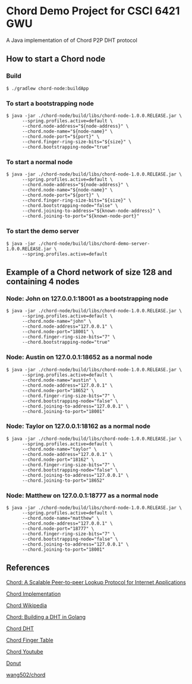 # Chord Demo Project for CSCI 6421 GWU

A Java implementation of of Chord P2P DHT protocol

## How to start a Chord node

### Build
```
$ ./gradlew chord-node:buildApp
```

### To start a bootstrapping node
```
$ java -jar ./chord-node/build/libs/chord-node-1.0.0.RELEASE.jar \
      --spring.profiles.active=default \ 
      --chord.node-address="${node-address}" \
      --chord.node-name="${node-name}" \
      --chord.node-port="${port}" \
      --chord.finger-ring-size-bits="${size}" \
      --chord.bootstrapping-node="true"
```

### To start a normal node
```
$ java -jar ./chord-node/build/libs/chord-node-1.0.0.RELEASE.jar \
      --spring.profiles.active=default \
      --chord.node-address="${node-address}" \
      --chord.node-name="${node-name}" \
      --chord.node-port="${port}" \
      --chord.finger-ring-size-bits="${size}" \
      --chord.bootstrapping-node="false" \
      --chord.joining-to-address="${known-node-address}" \
      --chord.joining-to-port="${known-node-port}"
```

### To start the demo server
```
$ java -jar ./chord-node/build/libs/chord-demo-server-1.0.0.RELEASE.jar \
      --spring.profiles.active=default
```

## Example of a Chord network of size 128 and containing 4 nodes
### Node: John on 127.0.0.1:18001 as a bootstrapping node
```
$ java -jar ./chord-node/build/libs/chord-node-1.0.0.RELEASE.jar \
      --spring.profiles.active=default \
      --chord.node-name="john" \
      --chord.node-address="127.0.0.1" \
      --chord.node-port="18001" \
      --chord.finger-ring-size-bits="7" \
      --chord.bootstrapping-node="true"
```

### Node: Austin on 127.0.0.1:18652 as a normal node
```
$ java -jar ./chord-node/build/libs/chord-node-1.0.0.RELEASE.jar \
      --spring.profiles.active=default \
      --chord.node-name="austin" \
      --chord.node-address="127.0.0.1" \
      --chord.node-port="18652" \
      --chord.finger-ring-size-bits="7" \
      --chord.bootstrapping-node="false" \
      --chord.joining-to-address="127.0.0.1" \
      --chord.joining-to-port="18001"
```

### Node: Taylor on 127.0.0.1:18162 as a normal node
```
$ java -jar ./chord-node/build/libs/chord-node-1.0.0.RELEASE.jar \
      --spring.profiles.active=default \
      --chord.node-name="taylor" \
      --chord.node-address="127.0.0.1" \
      --chord.node-port="18162" \
      --chord.finger-ring-size-bits="7" \
      --chord.bootstrapping-node="false" \
      --chord.joining-to-address="127.0.0.1" \
      --chord.joining-to-port="18652"
```

### Node: Matthew on 127.0.0.1:18777 as a normal node
```
$ java -jar ./chord-node/build/libs/chord-node-1.0.0.RELEASE.jar \
      --spring.profiles.active=default \
      --chord.node-name="matthew" \
      --chord.node-address="127.0.0.1" \
      --chord.node-port="18777" \
      --chord.finger-ring-size-bits="7" \
      --chord.bootstrapping-node="false" \
      --chord.joining-to-address="127.0.0.1" \
      --chord.joining-to-port="18001"
```

## References

[Chord: A Scalable Peer-to-peer Lookup Protocol
 for Internet Applications](https://pdos.csail.mit.edu/papers/ton:chord/paper-ton.pdf)

[Chord Implementation](http://web.mit.edu/6.033/2001/wwwdocs/handouts/dp2-chord.html) 

[Chord Wikipedia](https://en.wikipedia.org/wiki/Chord_(peer-to-peer))

[Chord: Building a DHT in Golang](https://medium.com/techlog/chord-building-a-dht-distributed-hash-table-in-golang-67c3ce17417b)

[Chord DHT](https://www2.cs.duke.edu/courses/fall18/compsci514/slides/21DHT.pdf)

[Chord Finger Table](http://cseweb.ucsd.edu/~gmporter/classes/fa17/cse124/post/chord-finger-tables/)

[Chord Youtube](https://www.youtube.com/watch?v=q29szpcnorA)

[Donut](http://alevy.github.io/donut/chord_implementation.html)

[wang502/chord](https://github.com/wang502/chord)
